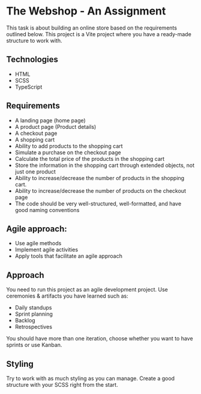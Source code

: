 # The Webshop - An Assignment

This task is about building an online store based on the requirements outlined below.
This project is a Vite project where you have a ready-made structure to work with.

## Technologies
- HTML
- SCSS
- TypeScript

## Requirements
- A landing page (home page)
- A product page (Product details)
- A checkout page
- A shopping cart
- Ability to add products to the shopping cart
- Simulate a purchase on the checkout page
- Calculate the total price of the products in the shopping cart
- Store the information in the shopping cart through extended objects, not just one product
- Ability to increase/decrease the number of products in the shopping cart.
- Ability to increase/decrease the number of products on the checkout page
- The code should be very well-structured, well-formatted, and have good naming conventions

## Agile approach:
- Use agile methods
- Implement agile activities
- Apply tools that facilitate an agile approach

## Approach
You need to run this project as an agile development project. Use ceremonies & artifacts you have learned such as:

- Daily standups
- Sprint planning
- Backlog
- Retrospectives
 
You should have more than one iteration, choose whether you want to have sprints or use Kanban.

## Styling
Try to work with as much styling as you can manage. Create a good structure with your SCSS right from the start.

